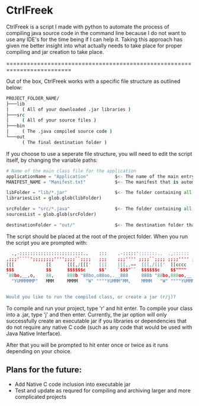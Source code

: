 # CtrlFreek

CtrlFreek is a script I made with python to automate the process of compiling java source code in the command line because I do not want to use any IDE's for the time being if I can help it. Taking this approach has given me better insight into what actually needs to take place for proper compiling and jar creation to take place.

=========================================================================

Out of the box, CtrlFreek works with a specific file structure as outlined below:

```bash
PROJECT_FOLDER_NAME/
├───lib
|     ( All of your downloaded .jar libraries )
├───src
|     ( All of your source files )
├───bin
|     ( The .java compiled source code )
└───out
      ( The final destination folder )
```

If you choose to use a seperate file structure, you will need to edit the script itself, by changing the variable paths:

```python
# Name of the main class file for the application
applicationName = "Application"          $<- The name of the main entry-point class
MANIFEST_NAME = "Manifest.txt"           $<- The manifest that is automatically generated and then merged into the MANIFEST.MF

libFolder = "lib/*.jar"                  $<- The folder containing all of your downloaded .jar libraries
librariesList = glob.glob(libFolder)

srcFolder = "src/*.java"                 $<- The folder containing all of your .java source code
sourcesList = glob.glob(srcFolder)

destinationFolder = "out/"               $<- The destination folder that you would like to compile to and create jar in
```

The script should be placed at the root of the project folder. When you run the script you are prompted with:

```python
  .,-::::::::::::::::::::::::..    :::    .-:::::':::::::..  .,:::::: .,::::::  :::  .   
,;;;'````';;;;;;;;'''';;;;``;;;;   ;;;    ;;;'''' ;;;;``;;;; ;;;;'''' ;;;;''''  ;;; .;;,.
[[[            [[      [[[,/[[['   [[[    [[[,,==  [[[,/[[['  [[cccc   [[cccc   [[[[[/'  
$$$            $$      $$$$$$c     $$'    `$$$"``  $$$$$$c    $$""""   $$""""  _$$$$,    
`88bo,__,o,    88,     888b "88bo,o88oo,.__888     888b "88bo,888oo,__ 888oo,__"888"88o, 
  "YUMMMMMP"   MMM     MMMM   "W" """"YUMMM"MM,    MMMM   "W" """"YUMMM""""YUMMMMMM "MMP"


Would you like to run the compiled class, or create a jar (r/j)?
```

To compile and run your project, type 'r' and hit enter. To compile your class into a .jar, type 'j' and then enter. Currently, the jar option will only successfully create an executable jar if you libraries or dependencies that do not require any native C code (such as any code that would be used with Java Native Interface).

After that you will be prompted to hit enter once or twice as it runs depending on your choice.

## Plans for the future:
* Add Native C code inclusion into executable jar
* Test and update as requred for compiling and archiving larger and more complicated projects
